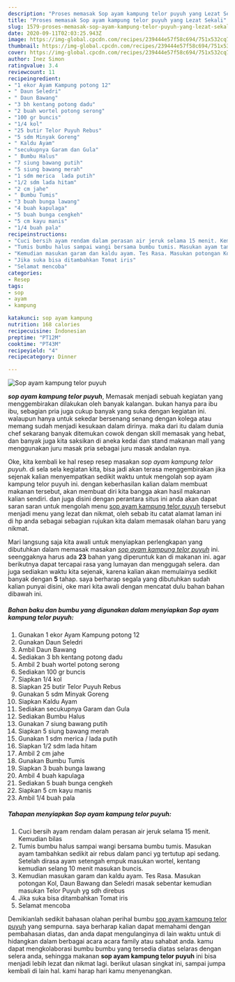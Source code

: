 ```yaml
---
description: "Proses memasak Sop ayam kampung telor puyuh yang Lezat Sekali"
title: "Proses memasak Sop ayam kampung telor puyuh yang Lezat Sekali"
slug: 1579-proses-memasak-sop-ayam-kampung-telor-puyuh-yang-lezat-sekali
date: 2020-09-11T02:03:25.943Z
image: https://img-global.cpcdn.com/recipes/239444e57f58c694/751x532cq70/sop-ayam-kampung-telor-puyuh-foto-resep-utama.jpg
thumbnail: https://img-global.cpcdn.com/recipes/239444e57f58c694/751x532cq70/sop-ayam-kampung-telor-puyuh-foto-resep-utama.jpg
cover: https://img-global.cpcdn.com/recipes/239444e57f58c694/751x532cq70/sop-ayam-kampung-telor-puyuh-foto-resep-utama.jpg
author: Inez Simon
ratingvalue: 3.4
reviewcount: 11
recipeingredient:
- "1 ekor Ayam Kampung potong 12"
- " Daun Seledri"
- " Daun Bawang"
- "3 bh kentang potong dadu"
- "2 buah wortel potong serong"
- "100 gr buncis"
- "1/4 kol"
- "25 butir Telor Puyuh Rebus"
- "5 sdm Minyak Goreng"
- " Kaldu Ayam"
- "secukupnya Garam dan Gula"
- " Bumbu Halus"
- "7 siung bawang putih"
- "5 siung bawang merah"
- "1 sdm merica  lada putih"
- "1/2 sdm lada hitam"
- "2 cm jahe"
- " Bumbu Tumis"
- "3 buah bunga lawang"
- "4 buah kapulaga"
- "5 buah bunga cengkeh"
- "5 cm kayu manis"
- "1/4 buah pala"
recipeinstructions:
- "Cuci bersih ayam rendam dalam perasan air jeruk selama 15 menit. Kemudian bilas"
- "Tumis bumbu halus sampai wangi bersama bumbu tumis. Masukan ayam tambahkan sedikit air rebus dalam panci yg tertutup api sedang. Setelah dirasa ayam setengah empuk masukan wortel, kentang kemudian selang 10 menit masukan buncis."
- "Kemudian masukan garam dan kaldu ayam. Tes Rasa. Masukan potongan Kol, Daun Bawang dan Seledri masak sebentar kemudian masukan Telor Puyuh yg sdh direbus"
- "Jika suka bisa ditambahkan Tomat iris"
- "Selamat mencoba"
categories:
- Resep
tags:
- sop
- ayam
- kampung

katakunci: sop ayam kampung 
nutrition: 168 calories
recipecuisine: Indonesian
preptime: "PT12M"
cooktime: "PT43M"
recipeyield: "4"
recipecategory: Dinner

---
```



![Sop ayam kampung telor puyuh](https://img-global.cpcdn.com/recipes/239444e57f58c694/751x532cq70/sop-ayam-kampung-telor-puyuh-foto-resep-utama.jpg)

<b><i>sop ayam kampung telor puyuh</i></b>, Memasak menjadi sebuah kegiatan yang menggembirakan dilakukan oleh banyak kalangan. bukan hanya para ibu ibu, sebagian pria juga cukup banyak yang suka dengan kegiatan ini. walaupun hanya untuk sekedar bersenang senang dengan kolega atau memang sudah menjadi kesukaan dalam dirinya. maka dari itu dalam dunia chef sekarang banyak ditemukan cowok dengan skill memasak yang hebat, dan banyak juga kita saksikan di aneka kedai dan stand makanan mall yang menggunakan juru masak pria sebagai juru masak andalan nya.



Oke, kita kembali ke hal resep resep masakan <i>sop ayam kampung telor puyuh</i>. di sela sela kegiatan kita, bisa jadi akan terasa menggembirakan jika sejenak kalian menyempatkan sedikit waktu untuk mengolah sop ayam kampung telor puyuh ini. dengan keberhasilan kalian dalam membuat makanan tersebut, akan membuat diri kita bangga akan hasil makanan kalian sendiri. dan juga disini dengan perantara situs ini anda akan dapat saran saran untuk mengolah menu <u>sop ayam kampung telor puyuh</u> tersebut menjadi menu yang lezat dan nikmat, oleh sebab itu catat alamat laman ini di hp anda sebagai sebagian rujukan kita dalam memasak olahan baru yang nikmat.


Mari langsung saja kita awali untuk menyiapkan perlengkapan yang dibutuhkan dalam memasak masakan <u><i>sop ayam kampung telor puyuh</i></u> ini. seenggaknya harus ada <b>23</b> bahan yang diperuntuk kan di makanan ini. agar berikutnya dapat tercapai rasa yang lumayan dan menggugah selera. dan juga sediakan waktu kita sejenak, karena kalian akan memulainya sedikit banyak dengan <b>5</b> tahap. saya berharap segala yang dibutuhkan sudah kalian punyai disini, oke mari kita awali dengan mencatat dulu bahan bahan dibawah ini.

<!--inarticleads1-->

##### Bahan baku dan bumbu yang digunakan dalam menyiapkan Sop ayam kampung telor puyuh:

1. Gunakan 1 ekor Ayam Kampung potong 12
1. Gunakan  Daun Seledri
1. Ambil  Daun Bawang
1. Sediakan 3 bh kentang potong dadu
1. Ambil 2 buah wortel potong serong
1. Sediakan 100 gr buncis
1. Siapkan 1/4 kol
1. Siapkan 25 butir Telor Puyuh Rebus
1. Gunakan 5 sdm Minyak Goreng
1. Siapkan  Kaldu Ayam
1. Sediakan secukupnya Garam dan Gula
1. Sediakan  Bumbu Halus
1. Gunakan 7 siung bawang putih
1. Siapkan 5 siung bawang merah
1. Gunakan 1 sdm merica / lada putih
1. Siapkan 1/2 sdm lada hitam
1. Ambil 2 cm jahe
1. Gunakan  Bumbu Tumis
1. Siapkan 3 buah bunga lawang
1. Ambil 4 buah kapulaga
1. Sediakan 5 buah bunga cengkeh
1. Siapkan 5 cm kayu manis
1. Ambil 1/4 buah pala




<!--inarticleads2-->

##### Tahapan menyiapkan Sop ayam kampung telor puyuh:

1. Cuci bersih ayam rendam dalam perasan air jeruk selama 15 menit. Kemudian bilas
1. Tumis bumbu halus sampai wangi bersama bumbu tumis. Masukan ayam tambahkan sedikit air rebus dalam panci yg tertutup api sedang. Setelah dirasa ayam setengah empuk masukan wortel, kentang kemudian selang 10 menit masukan buncis.
1. Kemudian masukan garam dan kaldu ayam. Tes Rasa. Masukan potongan Kol, Daun Bawang dan Seledri masak sebentar kemudian masukan Telor Puyuh yg sdh direbus
1. Jika suka bisa ditambahkan Tomat iris
1. Selamat mencoba




Demikianlah sedikit bahasan olahan perihal bumbu <u>sop ayam kampung telor puyuh</u> yang sempurna. saya berharap kalian dapat memahami dengan pembahasan diatas, dan anda dapat mengulanginya di lain waktu untuk di hidangkan dalam berbagai acara acara family atau sahabat anda. kamu dapat mengkolaborasi bumbu bumbu yang tersedia diatas selaras dengan selera anda, sehingga makanan <b>sop ayam kampung telor puyuh</b> ini bisa menjadi lebih lezat dan nikmat lagi. berikut ulasan singkat ini, sampai jumpa kembali di lain hal. kami harap hari kamu menyenangkan.
